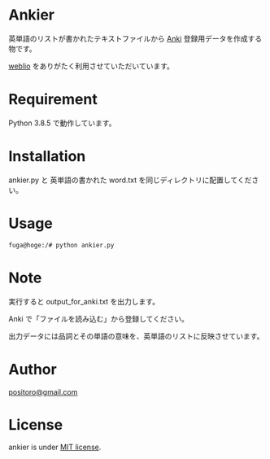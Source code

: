 # Ankier

英単語のリストが書かれたテキストファイルから [Anki](https://apps.ankiweb.net "Anki Home") 登録用データを作成する物です。

[weblio](https://www.weblio.jp) をありがたく利用させていただいています。

# Requirement
 
Python 3.8.5 で動作しています。
 
# Installation
 
ankier.py と 英単語の書かれた word.txt を同じディレクトリに配置してください。
 
# Usage
 
```bash
fuga@hoge:/# python ankier.py
```
 
# Note
 
実行すると output_for_anki.txt を出力します。

Anki で「ファイルを読み込む」から登録してください。

出力データには品詞とその単語の意味を、英単語のリストに反映させています。

 
# Author

positoro@gmail.com
 
# License
 
ankier is under [MIT license](https://en.wikipedia.org/wiki/MIT_License).

